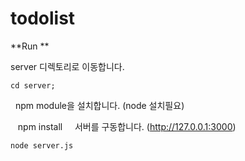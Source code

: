 # todolist

**Run **

server 디렉토리로 이동합니다. 

    cd server;
   
npm module을 설치합니다. (node 설치필요)
    
    
    npm install
    
서버를 구동합니다. (http://127.0.0.1:3000)

    node server.js
